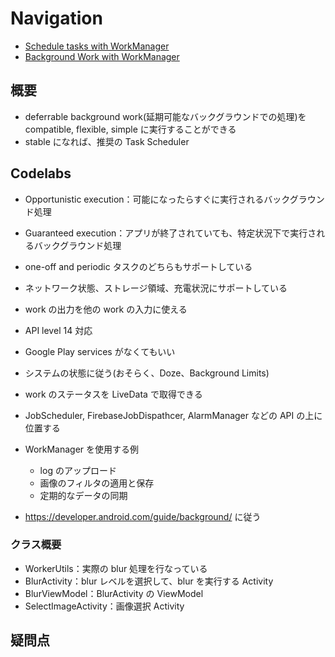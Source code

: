 # Navigation

* [Schedule tasks with WorkManager](https://developer.android.com/topic/libraries/architecture/workmanager)
* [Background Work with WorkManager](https://codelabs.developers.google.com/codelabs/android-workmanager/)

## 概要

* deferrable background work(延期可能なバックグラウンドでの処理)を compatible, flexible, simple に実行することができる
* stable になれば、推奨の Task Scheduler

## Codelabs

* Opportunistic execution：可能になったらすぐに実行されるバックグラウンド処理
* Guaranteed execution：アプリが終了されていても、特定状況下で実行されるバックグラウンド処理

* one-off and periodic タスクのどちらもサポートしている
* ネットワーク状態、ストレージ領域、充電状況にサポートしている
* work の出力を他の work の入力に使える
* API level 14 対応
* Google Play services がなくてもいい
* システムの状態に従う(おそらく、Doze、Background Limits)
* work のステータスを LiveData で取得できる

* JobScheduler, FirebaseJobDispathcer, AlarmManager などの API の上に位置する

* WorkManager を使用する例
  * log のアップロード
  * 画像のフィルタの適用と保存
  * 定期的なデータの同期
* https://developer.android.com/guide/background/ に従う

### クラス概要

* WorkerUtils：実際の blur 処理を行なっている
* BlurActivity：blur レベルを選択して、blur を実行する Activity
* BlurViewModel：BlurActivity の ViewModel
* SelectImageActivity：画像選択 Activity

## 疑問点
